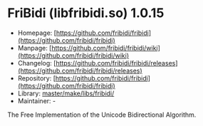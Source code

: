 # FriBidi (libfribidi.so) 1.0.15
 - Homepage: [https://github.com/fribidi/fribidi](https://github.com/fribidi/fribidi)
 - Manpage: [https://github.com/fribidi/fribidi/wiki](https://github.com/fribidi/fribidi/wiki)
 - Changelog: [https://github.com/fribidi/fribidi/releases](https://github.com/fribidi/fribidi/releases)
 - Repository: [https://github.com/fribidi/fribidi](https://github.com/fribidi/fribidi)
 - Library: [master/make/libs/fribidi/](https://github.com/Freetz-NG/freetz-ng/tree/master/make/libs/fribidi/)
 - Maintainer: -

The Free Implementation of the Unicode Bidirectional Algorithm.
